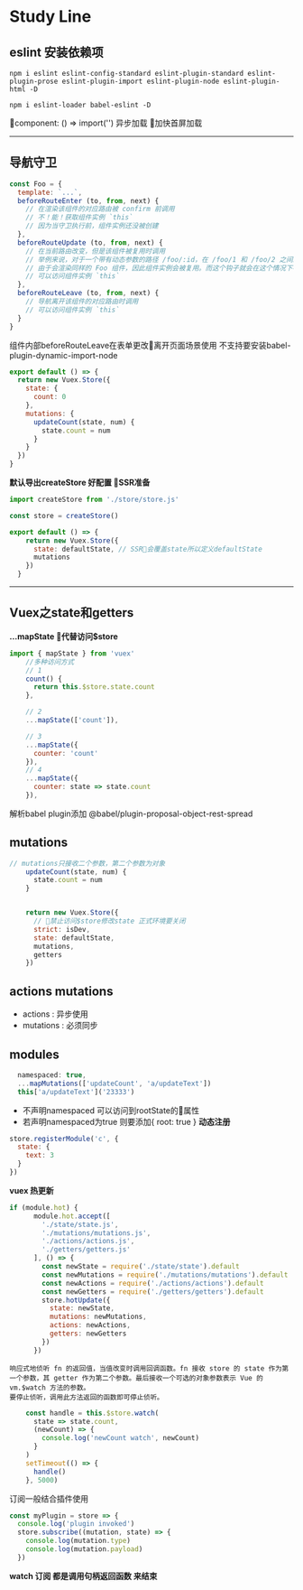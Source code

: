 # Study Line

## eslint 安装依赖项

```
npm i eslint eslint-config-standard eslint-plugin-standard eslint-plugin-prose eslint-plugin-import eslint-plugin-node eslint-plugin-html -D
```

```
npm i eslint-loader babel-eslint -D
```


component: () => import('') 异步加载 加快首屏加载

---
## 导航守卫
```js
const Foo = {
  template: `...`,
  beforeRouteEnter (to, from, next) {
    // 在渲染该组件的对应路由被 confirm 前调用
    // 不！能！获取组件实例 `this`
    // 因为当守卫执行前，组件实例还没被创建
  },
  beforeRouteUpdate (to, from, next) {
    // 在当前路由改变，但是该组件被复用时调用
    // 举例来说，对于一个带有动态参数的路径 /foo/:id，在 /foo/1 和 /foo/2 之间跳转的时候，
    // 由于会渲染同样的 Foo 组件，因此组件实例会被复用。而这个钩子就会在这个情况下被调用。
    // 可以访问组件实例 `this`
  },
  beforeRouteLeave (to, from, next) {
    // 导航离开该组件的对应路由时调用
    // 可以访问组件实例 `this`
  }
}
```

组件内部beforeRouteLeave在表单更改离开页面场景使用
不支持要安装babel-plugin-dynamic-import-node

```js
export default () => {
  return new Vuex.Store({
    state: {
      count: 0
    },
    mutations: {
      updateCount(state, num) {
        state.count = num
      }
    }
  })
}
```

__默认导出createStore  好配置 SSR准备__

```js
import createStore from './store/store.js'

const store = createStore()

export default () => {
    return new Vuex.Store({
      state: defaultState, // SSR会覆盖state所以定义defaultState
      mutations
    })
  }
```
---
## Vuex之state和getters


__...mapState 代替访问$store__
```js
import { mapState } from 'vuex'
    //多种访问方式
    // 1
    count() {
      return this.$store.state.count
    },

    // 2
    ...mapState(['count']),

    // 3
    ...mapState({
      counter: 'count'
    }),
    // 4
    ...mapState({
      counter: state => state.count
    }),
```

解析babel plugin添加 @babel/plugin-proposal-object-rest-spread

## mutations

```js
// mutations只接收二个参数，第二个参数为对象
    updateCount(state, num) {
      state.count = num
    }


    return new Vuex.Store({
      // 禁止访问$store修改state 正式环境要关闭
      strict: isDev,
      state: defaultState,
      mutations,
      getters
    })
```

## actions mutations

  - actions : 异步使用
  - mutations :  必须同步

## modules
```js
  namespaced: true,
  ...mapMutations(['updateCount', 'a/updateText'])
  this['a/updateText']('23333')
```
 - 不声明namespaced 可以访问到rootState的属性
 - 若声明namespaced为true 则要添加{ root: true }
  **动态注册**
```js
store.registerModule('c', {
  state: {
    text: 3
  }
})
```
**vuex 热更新**

```js
if (module.hot) {
      module.hot.accept([
        './state/state.js',
        './mutations/mutations.js',
        './actions/actions.js',
        './getters/getters.js'
      ], () => {
        const newState = require('./state/state').default
        const newMutations = require('./mutations/mutations').default
        const newActions = require('./actions/actions').default
        const newGetters = require('./getters/getters').default
        store.hotUpdate({
          state: newState,
          mutations: newMutations,
          actions: newActions,
          getters: newGetters
        })
      })
```

    响应式地侦听 fn 的返回值，当值改变时调用回调函数。fn 接收 store 的 state 作为第一个参数，其 getter 作为第二个参数。最后接收一个可选的对象参数表示 Vue 的 vm.$watch 方法的参数。
    要停止侦听，调用此方法返回的函数即可停止侦听。

```js
    const handle = this.$store.watch(
      state => state.count,
      (newCount) => {
        console.log('newCount watch', newCount)
      }
    )
    setTimeout(() => {
      handle()
    }, 5000)
```

订阅一般结合插件使用
```js
const myPlugin = store => {
  console.log('plugin invoked')
  store.subscribe((mutation, state) => {
    console.log(mutation.type)
    console.log(mutation.payload)
  })
```
**watch 订阅 都是调用句柄返回函数 来结束**
